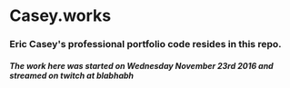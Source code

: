# Casey.works
### Eric Casey's professional portfolio code resides in this repo.
##### The work here was started on Wednesday November 23rd 2016 and streamed on twitch at blabhabh

